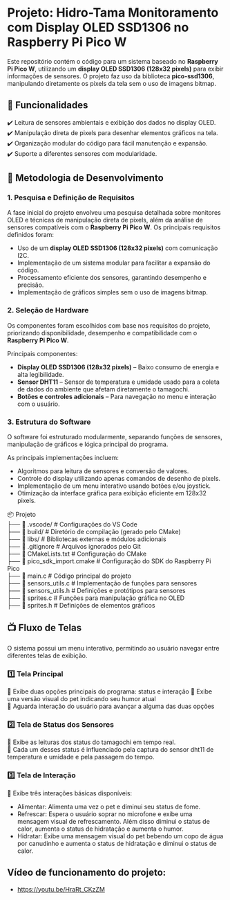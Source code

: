 # Projeto: Hidro-Tama Monitoramento com Display OLED SSD1306 no Raspberry Pi Pico W  

Este repositório contém o código para um sistema baseado no **Raspberry Pi Pico W**, utilizando um **display OLED SSD1306 (128x32 pixels)** para exibir informações de sensores. O projeto faz uso da biblioteca **pico-ssd1306**, manipulando diretamente os pixels da tela sem o uso de imagens bitmap.  

## 📌 **Funcionalidades**  
✔️ Leitura de sensores ambientais e exibição dos dados no display OLED.  
✔️ Manipulação direta de pixels para desenhar elementos gráficos na tela.  
✔️ Organização modular do código para fácil manutenção e expansão.  
✔️ Suporte a diferentes sensores com modularidade.  

## 🔧 **Metodologia de Desenvolvimento**  

### **1. Pesquisa e Definição de Requisitos**  
A fase inicial do projeto envolveu uma pesquisa detalhada sobre monitores OLED e técnicas de manipulação direta de pixels, além da análise de sensores compatíveis com o **Raspberry Pi Pico W**. Os principais requisitos definidos foram:  

- Uso de um **display OLED SSD1306 (128x32 pixels)** com comunicação I2C.  
- Implementação de um sistema modular para facilitar a expansão do código.  
- Processamento eficiente dos sensores, garantindo desempenho e precisão.  
- Implementação de gráficos simples sem o uso de imagens bitmap.  

### **2. Seleção de Hardware**  
Os componentes foram escolhidos com base nos requisitos do projeto, priorizando disponibilidade, desempenho e compatibilidade com o **Raspberry Pi Pico W**.  

Principais componentes:  
- **Display OLED SSD1306 (128x32 pixels)** – Baixo consumo de energia e alta legibilidade.  
- **Sensor DHT11** – Sensor de temperatura e umidade usado para a coleta de dados do ambiente que afetam diretamente o tamagochi.  
- **Botões e controles adicionais** – Para navegação no menu e interação com o usuário.  

### **3. Estrutura do Software**  
O software foi estruturado modularmente, separando funções de sensores, manipulação de gráficos e lógica principal do programa.  

As principais implementações incluem:  
- Algoritmos para leitura de sensores e conversão de valores.  
- Controle do display utilizando apenas comandos de desenho de pixels.  
- Implementação de um menu interativo usando botões e/ou joystick.  
- Otimização da interface gráfica para exibição eficiente em 128x32 pixels.  

📦 Projeto  
 ├── 📂 .vscode/            # Configurações do VS Code  
 ├── 📂 build/              # Diretório de compilação (gerado pelo CMake)  
 ├── 📂 libs/               # Bibliotecas externas e módulos adicionais  
 ├── 📄 .gitignore          # Arquivos ignorados pelo Git  
 ├── 📄 CMakeLists.txt      # Configuração do CMake  
 ├── 📄 pico_sdk_import.cmake  # Configuração do SDK do Raspberry Pi Pico  
 ├── 📄 main.c              # Código principal do projeto  
 ├── 📄 sensors_utils.c     # Implementação de funções para sensores  
 ├── 📄 sensors_utils.h     # Definições e protótipos para sensores  
 ├── 📄 sprites.c           # Funções para manipulação gráfica no OLED  
 ├── 📄 sprites.h           # Definições de elementos gráficos  


## 📺 **Fluxo de Telas**  
O sistema possui um menu interativo, permitindo ao usuário navegar entre diferentes telas de exibição.  

### **1️⃣ Tela Principal**  
📌 Exibe duas opções principais do programa: status e interação
📌 Exibe uma versão visual do pet indicando seu humor atual  
📌 Aguarda interação do usuário para avançar a alguma das duas opções  

### **2️⃣ Tela de Status dos Sensores**  
📌 Exibe as leituras dos status do tamagochi em tempo real.  
📌 Cada um desses status é influenciado pela captura do sensor dht11 de temperatura e umidade e pela passagem do tempo.

### **3️⃣ Tela de Interação**
📌 Exibe três interações básicas disponíveis:
- Alimentar: Alimenta uma vez o pet e diminui seu status de fome.
- Refrescar: Espera o usuário soprar no microfone e exibe uma mensagem visual de refrescamento. Além disso diminui o status de calor, aumenta o status de hidratação e aumenta o humor.
- Hidratar: Exibe uma mensagem visual do pet bebendo um copo de água por canudinho e aumenta o status de hidratação e diminui o status de calor.

## Vídeo de funcionamento do projeto:
- https://youtu.be/HraRt_CKzZM
